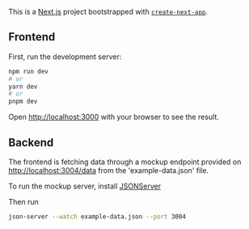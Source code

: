 This is a [Next.js](https://nextjs.org/) project bootstrapped with [`create-next-app`](https://github.com/vercel/next.js/tree/canary/packages/create-next-app).

## Frontend

First, run the development server:

```bash
npm run dev
# or
yarn dev
# or
pnpm dev
```

Open [http://localhost:3000](http://localhost:3000) with your browser to see the result.

## Backend

The frontend is fetching data through a mockup endpoint provided on [http://localhost:3004/data](http://localhost:3004/data) from the 'example-data.json' file.

To run the mockup server, install [JSONServer](https://github.com/typicode/json-server)

Then run
```bash
json-server --watch example-data.json --port 3004
```